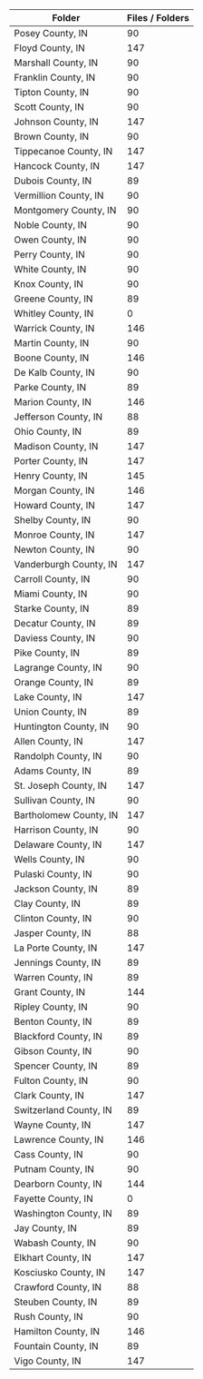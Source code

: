| Folder                 |   Files / Folders |
|------------------------|-------------------|
| Posey County, IN       |                90 |
| Floyd County, IN       |               147 |
| Marshall County, IN    |                90 |
| Franklin County, IN    |                90 |
| Tipton County, IN      |                90 |
| Scott County, IN       |                90 |
| Johnson County, IN     |               147 |
| Brown County, IN       |                90 |
| Tippecanoe County, IN  |               147 |
| Hancock County, IN     |               147 |
| Dubois County, IN      |                89 |
| Vermillion County, IN  |                90 |
| Montgomery County, IN  |                90 |
| Noble County, IN       |                90 |
| Owen County, IN        |                90 |
| Perry County, IN       |                90 |
| White County, IN       |                90 |
| Knox County, IN        |                90 |
| Greene County, IN      |                89 |
| Whitley County, IN     |                 0 |
| Warrick County, IN     |               146 |
| Martin County, IN      |                90 |
| Boone County, IN       |               146 |
| De Kalb County, IN     |                90 |
| Parke County, IN       |                89 |
| Marion County, IN      |               146 |
| Jefferson County, IN   |                88 |
| Ohio County, IN        |                89 |
| Madison County, IN     |               147 |
| Porter County, IN      |               147 |
| Henry County, IN       |               145 |
| Morgan County, IN      |               146 |
| Howard County, IN      |               147 |
| Shelby County, IN      |                90 |
| Monroe County, IN      |               147 |
| Newton County, IN      |                90 |
| Vanderburgh County, IN |               147 |
| Carroll County, IN     |                90 |
| Miami County, IN       |                90 |
| Starke County, IN      |                89 |
| Decatur County, IN     |                89 |
| Daviess County, IN     |                90 |
| Pike County, IN        |                89 |
| Lagrange County, IN    |                90 |
| Orange County, IN      |                89 |
| Lake County, IN        |               147 |
| Union County, IN       |                89 |
| Huntington County, IN  |                90 |
| Allen County, IN       |               147 |
| Randolph County, IN    |                90 |
| Adams County, IN       |                89 |
| St. Joseph County, IN  |               147 |
| Sullivan County, IN    |                90 |
| Bartholomew County, IN |               147 |
| Harrison County, IN    |                90 |
| Delaware County, IN    |               147 |
| Wells County, IN       |                90 |
| Pulaski County, IN     |                90 |
| Jackson County, IN     |                89 |
| Clay County, IN        |                89 |
| Clinton County, IN     |                90 |
| Jasper County, IN      |                88 |
| La Porte County, IN    |               147 |
| Jennings County, IN    |                89 |
| Warren County, IN      |                89 |
| Grant County, IN       |               144 |
| Ripley County, IN      |                90 |
| Benton County, IN      |                89 |
| Blackford County, IN   |                89 |
| Gibson County, IN      |                90 |
| Spencer County, IN     |                89 |
| Fulton County, IN      |                90 |
| Clark County, IN       |               147 |
| Switzerland County, IN |                89 |
| Wayne County, IN       |               147 |
| Lawrence County, IN    |               146 |
| Cass County, IN        |                90 |
| Putnam County, IN      |                90 |
| Dearborn County, IN    |               144 |
| Fayette County, IN     |                 0 |
| Washington County, IN  |                89 |
| Jay County, IN         |                89 |
| Wabash County, IN      |                90 |
| Elkhart County, IN     |               147 |
| Kosciusko County, IN   |               147 |
| Crawford County, IN    |                88 |
| Steuben County, IN     |                89 |
| Rush County, IN        |                90 |
| Hamilton County, IN    |               146 |
| Fountain County, IN    |                89 |
| Vigo County, IN        |               147 |